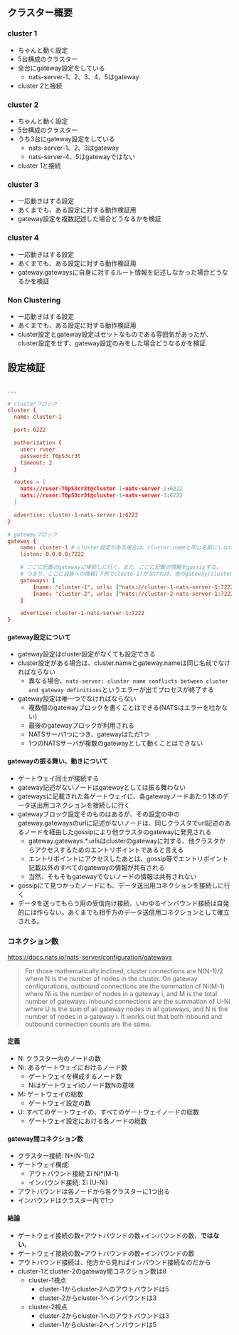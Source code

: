 ## クラスター概要

### cluster 1

* ちゃんと動く設定
* 5台構成のクラスター
* 全台にgateway設定をしている
  * nats-server-1、2、3、4、5はgateway
* cluster 2と接続

### cluster 2

* ちゃんと動く設定
* 5台構成のクラスター
* うち3台にgateway設定をしている
  * nats-server-1、2、3はgateway
  * nats-server-4、5はgatewayではない
* cluster 1と接続

### cluster 3

* 一応動きはする設定
* あくまでも、ある設定に対する動作検証用
* gateway設定を複数記述した場合どうなるかを検証

### cluster 4

* 一応動きはする設定
* あくまでも、ある設定に対する動作検証用
* gateway.gatewaysに自身に対するルート情報を記述しなかった場合どうなるかを検証

### Non Clustering

* 一応動きはする設定
* あくまでも、ある設定に対する動作検証用
* cluster設定とgateway設定はセットなものである雰囲気があったが、cluster設定をせず、gateway設定のみをした場合どうなるかを検証

## 設定検証

```conf

...

# clusterブロック
cluster {
  name: cluster-1

  port: 6222

  authorization {
    user: ruser
    password: T0pS3cr3t
    timeout: 2
  }

  routes = [
    nats://ruser:T0pS3cr3t@cluster-1-nats-server-2:6222
    nats://ruser:T0pS3cr3t@cluster-1-nats-server-3:6222
  ]

  advertise: cluster-1-nats-server-1:6222
}

# gateweyブロック
gateway {
    name: cluster-1 # cluster設定がある場合は、cluster.nameと同じ名前にしなければならない
    listen: 0.0.0.0:7222

    # ここに記載のgatewayに接続しに行く。また、ここに記載の情報をgossipする。
    # つまり、ここに自身への情報(下例でcluste-1)がなければ、他のgateway(cluster-2など)から接続されてくることはない。
    gateways: [ 
        {name: "cluster-1", urls: ["nats://cluster-1-nats-server-1:7222"]}, # 他gatewayから接続してもらうため、自分の情報を意図的に記載している
        {name: "cluster-2", urls: ["nats://cluster-2-nats-server-1:7222"]}
    ]

    advertise: cluster-1-nats-server-1:7222
}
```

#### gateway設定について

* gateway設定はcluster設定がなくても設定できる
* cluster設定がある場合は、cluster.nameとgateway.nameは同じ名前でなければならない
  * 異なる場合、`nats-server: cluster name conflicts between cluster and gateway definitions`というエラーが出てプロセスが終了する
* gateway設定は唯一つでなければならない
  * 複数個のgatewayブロックを書くことはできる(NATSはエラーを吐かない)
  * 最後のgatewayブロックが利用される
  * NATSサーバ1つにつき、gatewayはただ1つ
  * 1つのNATSサーバが複数のgatewayとして動くことはできない

#### gatewayの振る舞い、動きについて

* ゲートウェイ同士が接続する
* gateway記述がないノードはgatewayとしては振る舞わない
* gatewaysに記載された各ゲートウェイに、各gatewayノードあたり1本のデータ送出用コネクションを接続しに行く
* gatewayブロック設定そのものはあるが、その設定の中のgateway.gatewaysのurlに記述がないノードは、同じクラスタでurl記述のあるノードを経由したgossipにより他クラスタのgatewayに発見される
  * gateway.gateways.\*.urlsはclusterのgatewayに対する、他クラスタからアクセスするためのエントリポイントであると言える
  * エントリポイントにアクセスしたあとは、gossip等でエントリポイント記載以外のすべてのgatewayの情報が共有される
  * 当然、そもそもgatewayでないノードの情報は共有されない
* gossipにて見つかったノードにも、データ送出用コネクションを接続しに行く
* データを送ってもらう用の受信向け接続、いわゆるインバウンド接続は自発的には作らない。あくまでも相手方のデータ送信用コネクションとして確立される。

### コネクション数

https://docs.nats.io/nats-server/configuration/gateways

> For those mathematically inclined, cluster connections are N(N-1)/2 where N is the number of nodes in the cluster. On gateway configurations, outbound connections are the summation of Ni(M-1) where Ni is the number of nodes in a gateway i, and M is the total number of gateways. Inbound connections are the summation of U-Ni where U is the sum of all gateway nodes in all gateways, and N is the number of nodes in a gateway i. It works out that both inbound and outbound connection counts are the same.

#### 定義

* N: クラスター内のノードの数
* Ni: あるゲートウェイにおけるノード数
  * ゲートウェイを構成するノード数
  * Niはゲートウェイiのノード数Nの意味
* M: ゲートウェイの総数
  * ゲートウェイ設定の数
* U: すべてのゲートウェイの、すべてのゲートウェイノードの総数
  * ゲートウェイ設定における各ノードの総数

#### gateway間コネクション数

* クラスター接続: N*(N-1)/2
* ゲートウェイ構成:
  * アウトバウンド接続 Σi Ni*(M-1)
  * インバウンド接続: Σi (U-Ni)
* アウトバウンドは各ノードから各クラスターに1つ出る
* インバウンドはクラスター内で1つ

#### 結論

* ゲートウェイ接続の数=アウトバウンドの数+インバウンドの数、**ではない**。
* ゲートウェイ接続の数=アウトバウンドの数=インバウンドの数
* アウトバウンド接続は、他方から見ればインバウンド接続なのだから
* cluster-1とcluster-2のgateway間コネクション数は8
  * cluster-1視点
    * cluster-1からcluster-2へのアウトバウンドは5
    * cluster-2からcluster-1へインバウンドは3
  * cluster-2視点
    * cluster-2からcluster-1へのアウトバウンドは3
    * cluster-1からcluster-2へインバウンドは5

